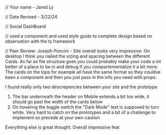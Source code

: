 // Your name - Jared Ly

// Date Revised - 3/22/24

// Social DashBoard

// used a component and used style guide to complete design based on observation with the ts framework

// Peer Review: Joseph Poncini - Site overall looks very impressive. On desktop I think you nailed the sizing and spacing between the different Cards. As far as file structure goes you could probably make your code a lot better of a place to be in and debug if you compartementalize it a bit more. The cards on the tops for example all have the same format so they couldve been a component and then you just pass in the info you need with props. 

I found really only two descrepencies between your site and the prototype

1. The bar underneath the header on Mobile extends a bit too wide, it should go past the width of the cards below
2. On hovering the toggle switch the "Dark Mode" text is supposed to turn white. Very hard to catch on the prototypes and a bit of a challenge to implement so precede at your own caution

Everything else is great thought. Overall impressive feat
